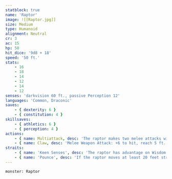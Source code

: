 ```yaml
---
statblock: true
name: 'Raptor'
image: ![[Raptor.jpg]]
size: Medium
type: Humanoid
alignment: Neutral
cr: 3
ac: 15
hp: 58
hit_dice: '9d8 + 18'
speed: '50 ft.'
stats:
    - 16
    - 18
    - 14
    - 12
    - 14
    - 12
senses: 'darkvision 60 ft., passive Perception 12'
languages: 'Common, Draconic'
saves:
    - { dexterity: 6 }
    - { constitution: 4 }
skillsaves:
    - { athletics: 6 }
    - { perception: 4 }
actions:
    - { name: Multiattack, desc: 'The raptor makes two melee attacks with its claws.' }
    - { name: Claw, desc: 'Melee Weapon Attack: +6 to hit, reach 5 ft., one target. Hit: 8 (1d8 + 4) slashing damage.' }
straits:
    - { name: 'Keen Senses', desc: 'The raptor has advantage on Wisdom (Perception) checks that rely on sight or hearing.' }
    - { name: 'Pounce', desc: 'If the raptor moves at least 20 feet straight toward a creature and then hits it with a claw attack on the same turn, that target must succeed on a DC 14 Strength saving throw or be knocked prone.' }
---
```

```statblock
monster: Raptor
```